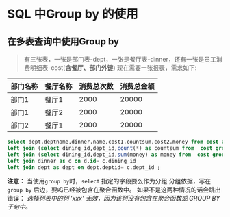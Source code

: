 # SQL 中Group by 的使用

## 在多表查询中使用Group by ##

> 有三张表，一张是部门表-dept，一张是餐厅表-dinner，还有一张是员工消费明细表-cost(**含餐厅、部门外键**)
> 现在需要一张报表，需求如下:
>
|部门名称|餐厅名称|消费总次数|消费总金额|
|-----|-----|------|-------|
|部门1|餐厅1|2000|20000|
|部门1|餐厅2|2000|20000|
|部门2|餐厅1|2000|20000|
 
```sql
select dept.deptname,dinner.name,cost1.countsum,cost2.money from cost as c 
left join (select dining_id,dept_id,count(*) as countsum from  cost group by dining_id,dept_id) as c1 on c1.dining_id = c.dining_id and c1.dept_id=c.dept_id
left join (select dining_id,dept_id,sum(money) as money from  cost group by dining_id,dept_id) as c2 on c2.dining_id = c.dining_id and c2.dept_id=ic.dept_id
left join dinner as d on d.id= c.dining_id
left join dept as dept on dept.deptid= c.dept_id ;

```

**注意：**
    当使用`group by`时，`select` 指定的字段要么作为分组
    分组依据，写在`group by` 后边，要吗已经被包含在聚合函数中。
    如果不是这两种情况的话会跳出错误：
    *选择列表中的列 'xxx' 无效，因为该列没有包含在聚合函数或 GROUP BY 子句中。*
